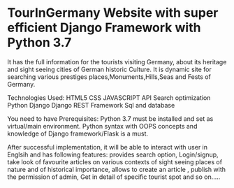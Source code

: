 # TourInGermany Website with super efficient Django Framework with Python 3.7
It has the full information for the tourists visiting Germany, about its heritage and sight seeing cities of German historic Culture.
It is dynamic site for searching various prestiges places,Monuments,Hills,Seas and Fests of Germany.

Technologies Used:
HTML5
CSS
JAVASCRIPT
API
Search optimization
Python
Django 
Django REST Framework
Sql and database

You need to have Prerequisites:
Python 3.7 must be installed and set as virtual/main environment.
Python syntax with OOPS concepts and knowledge of Django framework/Flask is a must.

After successful implementation, it will be able to interact with user in Englsih and has following features:
provides search option,
Login/signup,
take look of favourite articles on various contexts of sight seeing places of nature and of historical importance, 
allows to create an article , 
publish with the permission of admin,
Get in detail of specific tourist spot and so on.....
